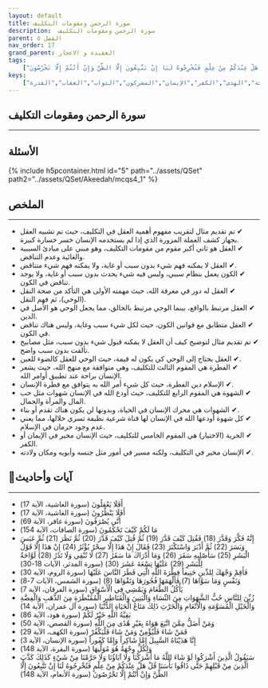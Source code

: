 ```yaml
---
layout: default
title: سورة الرحمن ومقومات التكليف
description:  سورة الرحمن ومقومات التكليف
parent: الفصل ٥
nav_order: 17
grand_parent: العقيدة و الاعجاز
tags: 
    ["أَفَلَا يَعْقِلُونَ","أَفَلَا يَنْظُرُونَ","أَنَّى يُصْرَفُونَ","مَا لَكُمْ كَيْفَ تَحْكُمُونَ","إِنَّهُ فَكَّرَ وَقَدَّرَ (18) فَقُتِلَ كَيْفَ قَدَّرَ (19) ثُمَّ قُتِلَ كَيْفَ قَدَّرَ (20) ثُمَّ نَظَرَ (21) ثُمَّ عَبَسَ وَبَسَرَ (22) ثُمَّ أَدْبَرَ وَاسْتَكْبَرَ (23) فَقَالَ إِنْ هَذَا إِلَّا سِحْرٌ يُؤْثَرُ (24) إِنْ هَذَا إِلَّا قَوْلُ الْبَشَرِ (25) سَأُصْلِيهِ سَقَرَ (26) وَمَا أَدْرَاكَ مَا سَقَرُ (27) لَا تُبْقِي وَلَا تَذَرُ (28) لَوَّاحَةٌ لِلْبَشَرِ (29) عَلَيْهَا تِسْعَةَ عَشَرَ (30)","فَأَقِمْ وَجْهَكَ لِلدِّينِ حَنِيفاً فِطْرَةَ اللَّهِ الَّتِي فَطَرَ النَّاسَ عَلَيْهَا","وَنَفْسٍ وَمَا سَوَّاهَا (7) فَأَلْهَمَهَا فُجُورَهَا وَتَقْوَاهَا (8)","يَأْكُلُ الطَّعَامَ وَيَمْشِي فِي الْأَسْوَاقِ","زُيِّنَ لِلنَّاسِ حُبُّ الشَّهَوَاتِ مِنَ النِّسَاءِ وَالْبَنِينَ وَالْقَنَاطِيرِ الْمُقَنْطَرَةِ مِنَ الذَّهَبِ وَالْفِضَّةِ وَالْخَيْلِ الْمُسَوَّمَةِ وَالْأَنْعَامِ وَالْحَرْثِ ذَلِكَ مَتَاعُ الْحَيَاةِ الدُّنْيَا","بَقِيَّةُ اللَّهِ خَيْرٌ لَكُمْ","وَمَنْ أَضَلُّ مِمَّنَ اتَّبَعَ هَوَاهُ بِغَيْرِ هُدًى مِنَ اللَّهِ","فَمَنْ شَاءَ فَلْيُؤْمِنْ وَمَنْ شَاءَ فَلْيَكْفُرْ","إِنَّا هَدَيْنَاهُ السَّبِيلَ إِمَّا شَاكِراً وَإِمَّا كَفُوراً","وَلِكُلٍّ وِجْهَةٌ هُوَ مُوَلِّيهَا","سَيَقُولُ الَّذِينَ أَشْرَكُوا لَوْ شَاءَ اللَّهُ مَا أَشْرَكْنَا وَلَا آبَاؤُنَا وَلَا حَرَّمْنَا مِنْ شَيْءٍ كَذَلِكَ كَذَّبَ الَّذِينَ مِنْ قَبْلِهِمْ حَتَّى ذَاقُوا بَأْسَنَا قُلْ هَلْ عِنْدَكُمْ مِنْ عِلْمٍ فَتُخْرِجُوهُ لَنَا إِنْ تَتَّبِعُونَ إِلَّا الظَّنَّ وَإِنْ أَنْتُمْ إِلَّا تَخْرُصُونَ"]
keys:
    ["العقل","التكليف","الوحي","الفطرة","الشهوة","الحرية","السببية","الغائية","عدم التناقض","الكون","النقل","الشرع","الاختيار","المقومات","الإنسان","الخالق","الواقع","الضوء","العين","المنهج","السعادة","الراحة","المال","المرأة","الجمال","الطعام","الشراب","العمل","الزواج","الأولاد","العلو","الأرض","العلم","الأعمال الصالحة","الهدى","الكفر","الإيمان","المشركون","الثواب","العقاب","القدرة"]
---
```

## ‏سورة الرحمن ومقومات التكليف
***
## الأسئلة 
{% include h5pcontainer.html id="5" path="../assets/QSet" path2="../assets/QSet/Akeedah/mcqs4_1" %}
## الملخص
***
- ‏✔ تم تقديم مثال لتقريب مفهوم أهمية العقل في التكليف، حيث تم تشبيه العقل بجهاز كشف العملة المزورة الذي إذا لم يستخدمه الإنسان خسر خسارة كبيرة. 
- ‏✔ العقل هو ثاني أكبر مقوم من مقومات التكليف، وهو مبني على مبادئ السببية والغائية وعدم التناقض. 
- ‏✔ العقل لا يمكنه فهم شيء بدون سبب أو غاية، ولا يمكنه فهم شيء متناقض. 
- ‏✔ الكون يعمل بنظام سببي، وليس فيه شيء يحدث بدون سبب أو غاية، ولا يوجد تناقض في الكون. 
- ‏✔ العقل له دور في معرفة الله، حيث مهمته الأولى هي التأكد من صحة النقل (الوحي)، ثم فهم النقل. 
- ‏✔ العقل مرتبط بالواقع، بينما الوحي مرتبط بالخالق، مما يجعل الوحي هو الأصل في الدين. 
- ‏✔ العقل متطابق مع قوانين الكون، حيث لكل شيء سبب وغاية، وليس هناك تناقض في الكون. 
- ‏✔ تم تقديم مثال لتوضيح كيف أن العقل لا يمكنه قبول شيء بدون سبب، مثل مصابيح تألقت بدون سبب واضح. 
- ‏✔ العقل يحتاج إلى الوحي كي يكون له قيمة، حيث الوحي للعقل كالضوء للعين. 
- ‏✔ الفطرة هي المقوم الثالث للتكليف، وهي متوافقة مع منهج الله، حيث يشعر الإنسان براحة عند تطبيق أوامر الله. 
- ‏✔ الإسلام دين الفطرة، حيث كل شيء أمر الله به يتوافق مع فطرة الإنسان. 
- ‏✔ الشهوة هي المقوم الرابع للتكليف، حيث أودع الله في الإنسان شهوات مثل حب المال والمرأة والجمال. 
- ‏✔ الشهوات هي محرك الإنسان في الحياة، وبدونها لن يكون هناك تقدم أو بناء. 
- ‏✔ كل شهوة أودعها الله في الإنسان لها قناة شرعية نظيفة تسري خلالها، مما يعني عدم وجود حرمان في الإسلام. 
- ‏✔ الحرية (الاختيار) هي المقوم الخامس للتكليف، حيث الإنسان مخير في الإيمان أو الكفر. 
- ‏✔ الإنسان مخير في التكليف، ولكنه مسير في أمور مثل جنسه وأبويه ومكان ولادته. 

## 📜آيات وأحاديث
***
- ‏أَفَلَا يَعْقِلُونَ (سورة الغاشية، الآية 17)
- ‏أَفَلَا يَنْظُرُونَ (سورة الغاشية، الآية 17)
- ‏أَنَّى يُصْرَفُونَ (سورة غافر، الآية 69)
- ‏مَا لَكُمْ كَيْفَ تَحْكُمُونَ (سورة الصافات، الآية 154)
- ‏إِنَّهُ فَكَّرَ وَقَدَّرَ (18) فَقُتِلَ كَيْفَ قَدَّرَ (19) ثُمَّ قُتِلَ كَيْفَ قَدَّرَ (20) ثُمَّ نَظَرَ (21) ثُمَّ عَبَسَ وَبَسَرَ (22) ثُمَّ أَدْبَرَ وَاسْتَكْبَرَ (23) فَقَالَ إِنْ هَذَا إِلَّا سِحْرٌ يُؤْثَرُ (24) إِنْ هَذَا إِلَّا قَوْلُ الْبَشَرِ (25) سَأُصْلِيهِ سَقَرَ (26) وَمَا أَدْرَاكَ مَا سَقَرُ (27) لَا تُبْقِي وَلَا تَذَرُ (28) لَوَّاحَةٌ لِلْبَشَرِ (29) عَلَيْهَا تِسْعَةَ عَشَرَ (30) (سورة المدثر، الآيات 18-30)
- ‏فَأَقِمْ وَجْهَكَ لِلدِّينِ حَنِيفاً فِطْرَةَ اللَّهِ الَّتِي فَطَرَ النَّاسَ عَلَيْهَا (سورة الروم، الآية 30)
- ‏وَنَفْسٍ وَمَا سَوَّاهَا (7) فَأَلْهَمَهَا فُجُورَهَا وَتَقْوَاهَا (8) (سورة الشمس، الآيات 7-8)
- ‏يَأْكُلُ الطَّعَامَ وَيَمْشِي فِي الْأَسْوَاقِ (سورة الفرقان، الآية 7)
- ‏زُيِّنَ لِلنَّاسِ حُبُّ الشَّهَوَاتِ مِنَ النِّسَاءِ وَالْبَنِينَ وَالْقَنَاطِيرِ الْمُقَنْطَرَةِ مِنَ الذَّهَبِ وَالْفِضَّةِ وَالْخَيْلِ الْمُسَوَّمَةِ وَالْأَنْعَامِ وَالْحَرْثِ ذَلِكَ مَتَاعُ الْحَيَاةِ الدُّنْيَا (سورة آل عمران، الآية 14)
- ‏بَقِيَّةُ اللَّهِ خَيْرٌ لَكُمْ (سورة هود، الآية 86)
- ‏وَمَنْ أَضَلُّ مِمَّنَ اتَّبَعَ هَوَاهُ بِغَيْرِ هُدًى مِنَ اللَّهِ (سورة القصص، الآية 50)
- ‏فَمَنْ شَاءَ فَلْيُؤْمِنْ وَمَنْ شَاءَ فَلْيَكْفُرْ (سورة الكهف، الآية 29)
- ‏إِنَّا هَدَيْنَاهُ السَّبِيلَ إِمَّا شَاكِراً وَإِمَّا كَفُوراً (سورة الإنسان، الآية 3)
- ‏وَلِكُلٍّ وِجْهَةٌ هُوَ مُوَلِّيهَا (سورة البقرة، الآية 148)
- ‏سَيَقُولُ الَّذِينَ أَشْرَكُوا لَوْ شَاءَ اللَّهُ مَا أَشْرَكْنَا وَلَا آبَاؤُنَا وَلَا حَرَّمْنَا مِنْ شَيْءٍ كَذَلِكَ كَذَّبَ الَّذِينَ مِنْ قَبْلِهِمْ حَتَّى ذَاقُوا بَأْسَنَا قُلْ هَلْ عِنْدَكُمْ مِنْ عِلْمٍ فَتُخْرِجُوهُ لَنَا إِنْ تَتَّبِعُونَ إِلَّا الظَّنَّ وَإِنْ أَنْتُمْ إِلَّا تَخْرُصُونَ (سورة الأنعام، الآية 148)

